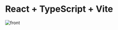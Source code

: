 # React + TypeScript + Vite

![front](https://github.com/AntoineGrb/converter-react/assets/119600392/4efff608-788b-4f98-aae9-3689c2a1f943)
